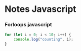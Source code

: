 # Notes Javascript

### Forloops javascript
```javascript
for (let i = 0; i < 10; i++) {
    console.log("counting", i);
}
```